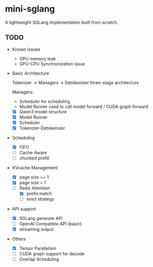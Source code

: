 # mini-sglang

A lightweight SGLang implementation built from scratch.

## TODO

- Known Issues
  - GPU memory leak
  - GPU-CPU Synchronization issue

- Basic Architecture

  Tokenizer -> Managers -> Detokenizer three-stage architecture

  Managers:
  - Scheduler for scheduling
  - Model Runner used to call model forward / CUDA graph forward

  - [x] Qwen3 model structure
  - [x] Model Runner
  - [x] Scheduler
  - [x] Tokenizer-Detokenizer

- Scheduling
  - [x] FIFO
  - [ ] Cache-Aware
  - [ ] chunked prefill

- KVcache Management
  - [x] page size == 1
  - [x] page size > 1
  - [ ] Radix Attention
    - [x] prefix match
    - [ ] evict strategy

- API support
  - [x] SGLang generate API
  - [ ] OpenAI Compatible API (basic)
  - [x] streaming output

- Others
  - [x] Tensor Parallelism
  - [ ] CUDA graph support for decode
  - [ ] Overlap Scheduling
